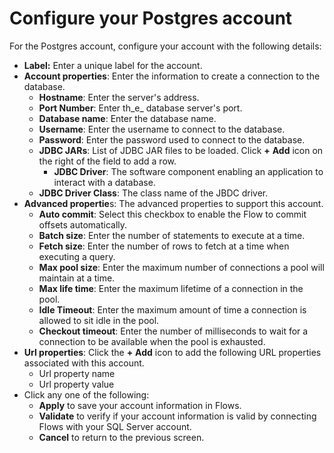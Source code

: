 # Configure your Postgres account

For the Postgres account, configure your account with the following details:

* **Label:** Enter a unique label for the account.
* **Account properties**: Enter the information to create a connection to the database.
  * **Hostname**: Enter the server's address.
  * **Port Number**: Enter th_e_ database server's port.
  * **Database name**: Enter the database name.&#x20;
  * **Username**: Enter the username to connect to the database.
  * **Password**: Enter the password used to connect to the database.
  * **JDBC JARs**: List of JDBC JAR files to be loaded. Click **+** **Add** icon on the right of the field to add a row.
    * **JDBC Driver**: The software component enabling an application to interact with a database.
  * **JDBC Driver Class**: The class name of the JBDC driver.
* **Advanced propertie**s: The advanced properties to support this account.
  * **Auto commit**: Select this checkbox to enable the Flow to commit offsets automatically.
  * **Batch size**: Enter the number of statements to execute at a time.
  * **Fetch size**: Enter the number of rows to fetch at a time when executing a query.
  * **Max pool size**: Enter the maximum number of connections a pool will maintain at a time.
  * **Max life time**: Enter the maximum lifetime of a connection in the pool.
  * **Idle Timeout**: Enter the maximum amount of time a connection is allowed to sit idle in the pool.
  * **Checkout timeout**: Enter the number of milliseconds to wait for a connection to be available when the pool is exhausted.
* **Url properties**: Click the **+** **Add** icon to add the following URL properties associated with this account.
  * Url property name
  * Url property value
* Click any one of the following:
  * **Apply** to save your account information in Flows.
  * **Validate** to verify if your account information is valid by connecting Flows with your SQL Server account.
  * **Cancel** to return to the previous screen.
